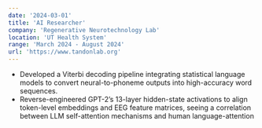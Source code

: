 ```yaml
---
date: '2024-03-01'
title: 'AI Researcher'
company: 'Regenerative Neurotechnology Lab'
location: 'UT Health System'
range: 'March 2024 - August 2024'
url: 'https://www.tandonlab.org'
---
```


- Developed a Viterbi decoding pipeline integrating statistical language models to convert neural-to-phoneme outputs into high-accuracy word sequences.
- Reverse-engineered GPT-2’s 13-layer hidden-state activations to align token-level embeddings and EEG feature matrices, seeing a correlation between LLM self-attention mechanisms and human language-attention
